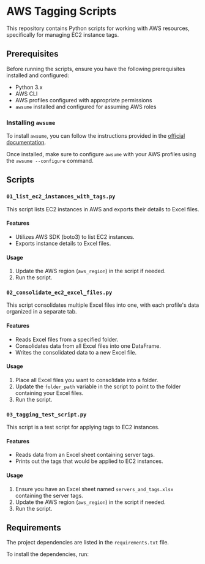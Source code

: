 # AWS Tagging Scripts

This repository contains Python scripts for working with AWS resources, specifically for managing EC2 instance tags.

## Prerequisites

Before running the scripts, ensure you have the following prerequisites installed and configured:

- Python 3.x
- AWS CLI
- AWS profiles configured with appropriate permissions
- `awsume` installed and configured for assuming AWS roles

### Installing `awsume`

To install `awsume`, you can follow the instructions provided in the [official documentation](https://awsu.me/docs/installation.html).

Once installed, make sure to configure `awsume` with your AWS profiles using the `awsume --configure` command.

## Scripts

### `01_list_ec2_instances_with_tags.py`

This script lists EC2 instances in AWS and exports their details to Excel files.

#### Features

- Utilizes AWS SDK (boto3) to list EC2 instances.
- Exports instance details to Excel files.

#### Usage

1. Update the AWS region (`aws_region`) in the script if needed.
2. Run the script.

### `02_consolidate_ec2_excel_files.py`

This script consolidates multiple Excel files into one, with each profile's data organized in a separate tab.

#### Features

- Reads Excel files from a specified folder.
- Consolidates data from all Excel files into one DataFrame.
- Writes the consolidated data to a new Excel file.

#### Usage

1. Place all Excel files you want to consolidate into a folder.
2. Update the `folder_path` variable in the script to point to the folder containing your Excel files.
3. Run the script.

### `03_tagging_test_script.py`

This script is a test script for applying tags to EC2 instances.

#### Features

- Reads data from an Excel sheet containing server tags.
- Prints out the tags that would be applied to EC2 instances.

#### Usage

1. Ensure you have an Excel sheet named `servers_and_tags.xlsx` containing the server tags.
2. Update the AWS region (`aws_region`) in the script if needed.
3. Run the script.

## Requirements

The project dependencies are listed in the `requirements.txt` file.

To install the dependencies, run:

